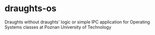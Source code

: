 draughts-os
===========

Draughts without draughts' logic or simple IPC application for Operating Systems classes at Poznan University of Technology
